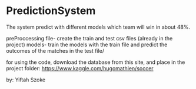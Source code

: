 # PredictionSystem

The system predict with different models which team will win in about 48%.

preProccessing file- create the train and test csv files (already in the project)
models- train the models with the train file and predict the outcomes of the matches in the test file/

for using the code, download the database from this site, and place in the project folder:
https://www.kaggle.com/hugomathien/soccer

by: Yiftah Szoke
